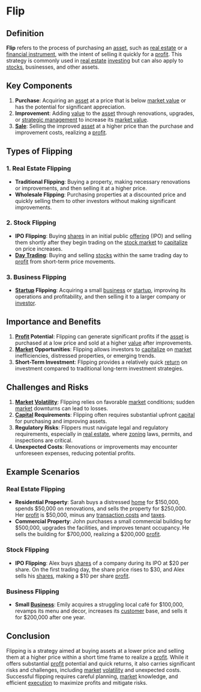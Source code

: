 # Flip

## Definition
**Flip** refers to the process of purchasing an [asset](../a/asset.md), such as [real estate](../r/real_estate.md) or a [financial instrument](../f/financial_instrument.md), with the intent of selling it quickly for a [profit](../p/profit.md). This strategy is commonly used in [real estate](../r/real_estate.md) [investing](../i/investing.md) but can also apply to [stocks](../s/stock.md), businesses, and other assets.

## Key Components
1. **Purchase**: Acquiring an [asset](../a/asset.md) at a price that is below [market value](../m/market_value.md) or has the potential for significant appreciation.
2. **Improvement**: Adding [value](../v/value.md) to the [asset](../a/asset.md) through renovations, upgrades, or [strategic management](../s/strategic_management.md) to increase its [market value](../m/market_value.md).
3. **[Sale](../s/sale.md)**: Selling the improved [asset](../a/asset.md) at a higher price than the purchase and improvement costs, realizing a [profit](../p/profit.md).

## Types of Flipping
### 1. Real Estate Flipping
- **Traditional Flipping**: Buying a property, making necessary renovations or improvements, and then selling it at a higher price.
- **Wholesale Flipping**: Purchasing properties at a discounted price and quickly selling them to other investors without making significant improvements.

### 2. Stock Flipping
- **IPO Flipping**: Buying [shares](../s/shares.md) in an initial public [offering](../o/offering.md) (IPO) and selling them shortly after they begin trading on the [stock market](../s/stock_market.md) to [capitalize](../c/capitalize.md) on price increases.
- **[Day Trading](../d/day_trading.md)**: Buying and selling [stocks](../s/stock.md) within the same trading day to [profit](../p/profit.md) from short-term price movements.

### 3. Business Flipping
- **[Startup](../s/startup.md) Flipping**: Acquiring a small [business](../b/business.md) or [startup](../s/startup.md), improving its operations and profitability, and then selling it to a larger company or [investor](../i/investor.md).

## Importance and Benefits
1. **[Profit](../p/profit.md) Potential**: Flipping can generate significant profits if the [asset](../a/asset.md) is purchased at a low price and sold at a higher [value](../v/value.md) after improvements.
2. **[Market](../m/market.md) Opportunities**: Flipping allows investors to [capitalize](../c/capitalize.md) on [market](../m/market.md) inefficiencies, distressed properties, or emerging trends.
3. **Short-Term Investment**: Flipping provides a relatively quick [return](../r/return.md) on investment compared to traditional long-term investment strategies.

## Challenges and Risks
1. **[Market](../m/market.md) [Volatility](../v/volatility.md)**: Flipping relies on favorable [market](../m/market.md) conditions; sudden [market](../m/market.md) downturns can lead to losses.
2. **[Capital](../c/capital.md) Requirements**: Flipping often requires substantial upfront [capital](../c/capital.md) for purchasing and improving assets.
3. **Regulatory Risks**: Flippers must navigate legal and regulatory requirements, especially in [real estate](../r/real_estate.md), where [zoning](../z/zoning.md) laws, permits, and inspections are critical.
4. **Unexpected Costs**: Renovations or improvements may encounter unforeseen expenses, reducing potential profits.

## Example Scenarios
### Real Estate Flipping
- **Residential Property**: Sarah buys a distressed [home](../h/home.md) for $150,000, spends $50,000 on renovations, and sells the property for $250,000. Her [profit](../p/profit.md) is $50,000, minus any [transaction costs](../t/transaction_costs.md) and [taxes](../t/taxes.md).
- **Commercial Property**: John purchases a small commercial building for $500,000, upgrades the facilities, and improves tenant occupancy. He sells the building for $700,000, realizing a $200,000 [profit](../p/profit.md).

### Stock Flipping
- **IPO Flipping**: Alex buys [shares](../s/shares.md) of a company during its IPO at $20 per share. On the first trading day, the share price rises to $30, and Alex sells his [shares](../s/shares.md), making a $10 per share [profit](../p/profit.md).

### Business Flipping
- **Small [Business](../b/business.md)**: Emily acquires a struggling local café for $100,000, revamps its menu and decor, increases its [customer](../c/customer.md) base, and sells it for $200,000 after one year.

## Conclusion
Flipping is a strategy aimed at buying assets at a lower price and selling them at a higher price within a short time frame to realize a [profit](../p/profit.md). While it offers substantial [profit](../p/profit.md) potential and quick returns, it also carries significant risks and challenges, including [market](../m/market.md) [volatility](../v/volatility.md) and unexpected costs. Successful flipping requires careful planning, [market](../m/market.md) knowledge, and efficient [execution](../e/execution.md) to maximize profits and mitigate risks.
